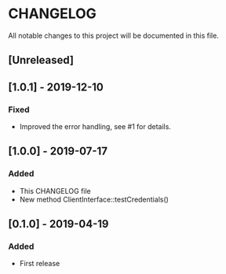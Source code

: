 # CHANGELOG

All notable changes to this project will be documented in this file.

## [Unreleased]

## [1.0.1] - 2019-12-10

### Fixed

- Improved the error handling, see #1 for details.

## [1.0.0] - 2019-07-17

### Added

- This CHANGELOG file
- New method ClientInterface::testCredentials()

## [0.1.0] - 2019-04-19

### Added

- First release
